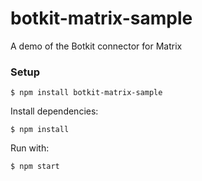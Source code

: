 # botkit-matrix-sample
A demo of the Botkit connector for Matrix

### Setup

```$ npm install botkit-matrix-sample```

Install dependencies:

```$ npm install```

Run with:

```$ npm start```

